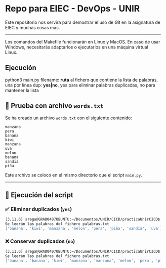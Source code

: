 # Repo para EIEC - DevOps - UNIR

Este repositorio nos servirá para demostrar el uso de Git en la asignatura de EIEC y muchas cosas mas.

---

Los comandos del Makefile funcionarán en Linux y MacOS. En caso de usar Windows, necesitarás adaptarlos o ejecutarlos en una máquina virtual Linux.

## Ejecución

python3 main.py <filename> <dup>
  filename: **ruta** al fichero que contiene la lista de palabras, una por línea
  dup: **yes|no**, yes para eliminar palabras duplicadas, no para mantener la lista


## 📂 Prueba con archivo `words.txt`

Se ha creado un archivo `words.txt` con el siguiente contenido:

```
manzana
pera
banana
kiwi
manzana
uva
melon
banana
sandía
piña
```

Este archivo se colocó en el mismo directorio que el script `main.py`.

---

## 🚀 Ejecución del script

### ✅ Eliminar duplicados (`yes`)

```bash
(3.11.6) srega@GRAD0407UBUNTU:~/Documentos/UNIR/CICD/practicaUnirCICD$ python3 main.py words.txt yes
Se leerán las palabras del fichero palabras.txt
['banana', 'kiwi', 'manzana', 'melon', 'pera', 'piña', 'sandía', 'uva']
```

### ❌ Conservar duplicados (`no`)

```bash
(3.11.6) srega@GRAD0407UBUNTU:~/Documentos/UNIR/CICD/practicaUnirCICD$ python3 main.py words.txt no
Se leerán las palabras del fichero palabras.txt
['banana', 'banana', 'kiwi', 'manzana', 'manzana', 'melon', 'pera', 'piña', 'sandía', 'uva']
```